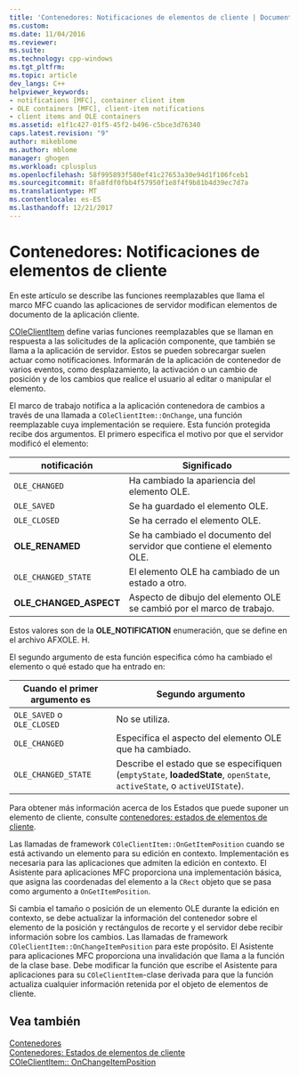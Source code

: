 ```yaml
---
title: 'Contenedores: Notificaciones de elementos de cliente | Documentos de Microsoft'
ms.custom: 
ms.date: 11/04/2016
ms.reviewer: 
ms.suite: 
ms.technology: cpp-windows
ms.tgt_pltfrm: 
ms.topic: article
dev_langs: C++
helpviewer_keywords:
- notifications [MFC], container client item
- OLE containers [MFC], client-item notifications
- client items and OLE containers
ms.assetid: e1f1c427-01f5-45f2-b496-c5bce3d76340
caps.latest.revision: "9"
author: mikeblome
ms.author: mblome
manager: ghogen
ms.workload: cplusplus
ms.openlocfilehash: 58f995893f580ef41c27653a30e94d1f106fceb1
ms.sourcegitcommit: 8fa8fdf0fbb4f57950f1e8f4f9b81b4d39ec7d7a
ms.translationtype: MT
ms.contentlocale: es-ES
ms.lasthandoff: 12/21/2017
---
```

# <a name="containers-client-item-notifications"></a>Contenedores: Notificaciones de elementos de cliente
En este artículo se describe las funciones reemplazables que llama el marco MFC cuando las aplicaciones de servidor modifican elementos de documento de la aplicación cliente.  
  
 [COleClientItem](../mfc/reference/coleclientitem-class.md) define varias funciones reemplazables que se llaman en respuesta a las solicitudes de la aplicación componente, que también se llama a la aplicación de servidor. Estos se pueden sobrecargar suelen actuar como notificaciones. Informarán de la aplicación de contenedor de varios eventos, como desplazamiento, la activación o un cambio de posición y de los cambios que realice el usuario al editar o manipular el elemento.  
  
 El marco de trabajo notifica a la aplicación contenedora de cambios a través de una llamada a `COleClientItem::OnChange`, una función reemplazable cuya implementación se requiere. Esta función protegida recibe dos argumentos. El primero especifica el motivo por que el servidor modificó el elemento:  
  
|notificación|Significado|  
|------------------|-------------|  
|`OLE_CHANGED`|Ha cambiado la apariencia del elemento OLE.|  
|`OLE_SAVED`|Se ha guardado el elemento OLE.|  
|`OLE_CLOSED`|Se ha cerrado el elemento OLE.|  
|**OLE_RENAMED**|Se ha cambiado el documento del servidor que contiene el elemento OLE.|  
|`OLE_CHANGED_STATE`|El elemento OLE ha cambiado de un estado a otro.|  
|**OLE_CHANGED_ASPECT**|Aspecto de dibujo del elemento OLE se cambió por el marco de trabajo.|  
  
 Estos valores son de la **OLE_NOTIFICATION** enumeración, que se define en el archivo AFXOLE. H.  
  
 El segundo argumento de esta función especifica cómo ha cambiado el elemento o qué estado que ha entrado en:  
  
|Cuando el primer argumento es|Segundo argumento|  
|----------------------------|---------------------|  
|`OLE_SAVED` o `OLE_CLOSED`|No se utiliza.|  
|`OLE_CHANGED`|Especifica el aspecto del elemento OLE que ha cambiado.|  
|`OLE_CHANGED_STATE`|Describe el estado que se especifiquen (`emptyState`, **loadedState**, `openState`, `activeState`, o `activeUIState`).|  
  
 Para obtener más información acerca de los Estados que puede suponer un elemento de cliente, consulte [contenedores: estados de elementos de cliente](../mfc/containers-client-item-states.md).  
  
 Las llamadas de framework `COleClientItem::OnGetItemPosition` cuando se está activando un elemento para su edición en contexto. Implementación es necesaria para las aplicaciones que admiten la edición en contexto. El Asistente para aplicaciones MFC proporciona una implementación básica, que asigna las coordenadas del elemento a la `CRect` objeto que se pasa como argumento a `OnGetItemPosition`.  
  
 Si cambia el tamaño o posición de un elemento OLE durante la edición en contexto, se debe actualizar la información del contenedor sobre el elemento de la posición y rectángulos de recorte y el servidor debe recibir información sobre los cambios. Las llamadas de framework `COleClientItem::OnChangeItemPosition` para este propósito. El Asistente para aplicaciones MFC proporciona una invalidación que llama a la función de la clase base. Debe modificar la función que escribe el Asistente para aplicaciones para su `COleClientItem`-clase derivada para que la función actualiza cualquier información retenida por el objeto de elementos de cliente.  
  
## <a name="see-also"></a>Vea también  
 [Contenedores](../mfc/containers.md)   
 [Contenedores: Estados de elementos de cliente](../mfc/containers-client-item-states.md)   
 [COleClientItem:: OnChangeItemPosition](../mfc/reference/coleclientitem-class.md#onchangeitemposition)


